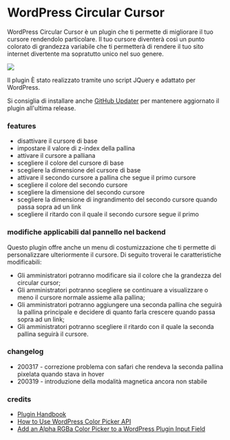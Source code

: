 # WordPress Circular Cursor

WordPress Circular Cursor è un plugin che ti permette di migliorare il tuo cursore rendendolo particolare. Il tuo cursore diventerà così un punto colorato di grandezza variabile che ti permetterà di rendere il tuo sito internet divertente ma sopratutto unico nel suo genere.

![](https://thumbs.gfycat.com/ElasticQualifiedHarvestmen-size_restricted.gif)

Il plugin È stato realizzato tramite uno script JQuery e adattato per WordPress.

Si consiglia di installare anche [GitHub Updater](https://github.com/afragen/github-updater) per mantenere aggiornato il plugin all'ultima release.

### features

+ disattivare il cursore di base
+ impostare il valore di z-index della pallina
+ attivare il cursore a palliana
+ scegliere il colore del cursore di base
+ scegliere la dimensione del cursore di base
+ attivare il secondo cursore a pallina che segue il primo cursore
+ scegliere il colore del secondo cursore
+ scegliere la dimensione del secondo cursore
+ scegliere la dimensione di ingrandimento del secondo cursore quando passa sopra ad un link
+ scegliere il ritardo con il quale il secondo cursore segue il primo

### modifiche applicabili dal pannello nel backend

Questo plugin offre anche un menu di costumizzazione che ti permette di personalizzare ulteriormente il cursore. Di seguito troverai le caratteristiche modificabili:

+ Gli amministratori potranno modificare sia il colore che la grandezza del circular cursor;
+ Gli amministratori potranno scegliere se continuare a visualizzare o meno il cursore normale assieme alla pallina;
+ Gli amministratori potranno aggiungere una seconda pallina che seguirà la pallina principale e decidere di quanto farla crescere quando passa sopra ad un link;
+ Gli amministratori potranno scegliere il ritardo con il quale la seconda pallina seguirà il cursore.

### changelog

+ 200317 - correzione problema con safari che rendeva la seconda pallina pixelata quando stava in hover
+ 200319 - introduzione della modalità magnetica ancora non stabile


### credits

+ [Plugin Handbook](https://developer.wordpress.org/plugins/settings/custom-settings-page/)
+ [How to Use WordPress Color Picker API](https://code.tutsplus.com/articles/how-to-use-wordpress-color-picker-api--wp-33067)
+ [Add an Alpha RGBa Color Picker to a WordPress Plugin Input Field](https://wpbeaches.com/add-an-rgba-color-picker-to-a-wordpress-plugin-input-field/)
